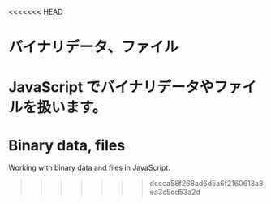 <<<<<<< HEAD
# バイナリデータ、ファイル

JavaScript でバイナリデータやファイルを扱います。
=======
# Binary data, files

Working with binary data and files in JavaScript.
>>>>>>> dccca58f268ad6d5a6f2160613a8ea3c5cd53a2d

